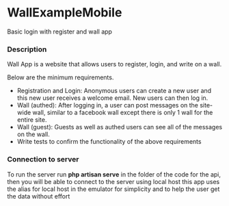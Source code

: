 # WallExampleMobile
Basic login with register and wall app

### Description
Wall App is a website that allows users to register, login, and write on a wall.

Below are the minimum requirements.
  
- Registration and Login: Anonymous users can create a new user and this new user receives a welcome email. New users can then log in.
- Wall (authed):  After logging in, a user can post messages on the site-wide wall, similar to a facebook wall except there is only 1 wall for the entire site.  
- Wall (guest): Guests as well as authed users can see all of the messages on the wall.
- Write tests to confirm the functionality of the above requirements  

### Connection to server

To run the server run **php artisan serve** in the folder of the code for the api, then you will be able to connect to the server using local host
this app uses the alias for local host in the emulator for simplicity and to help the user get the data without effort
